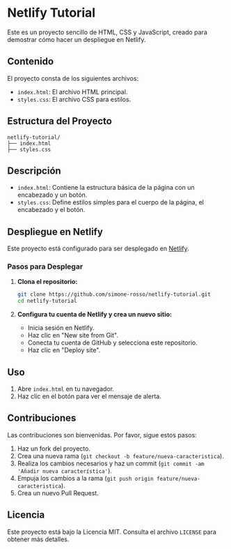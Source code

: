# Netlify Tutorial

Este es un proyecto sencillo de HTML, CSS y JavaScript, creado para demostrar cómo hacer un despliegue en Netlify.

## Contenido

El proyecto consta de los siguientes archivos:

- `index.html`: El archivo HTML principal.
- `styles.css`: El archivo CSS para estilos.

## Estructura del Proyecto

```plaintext
netlify-tutorial/
├── index.html
├── styles.css
```

## Descripción

- `index.html`: Contiene la estructura básica de la página con un encabezado y un botón.
- `styles.css`: Define estilos simples para el cuerpo de la página, el encabezado y el botón.

## Despliegue en Netlify

Este proyecto está configurado para ser desplegado en [Netlify](https://www.netlify.com/).

### Pasos para Desplegar

1. **Clona el repositorio:**

    ```sh
    git clone https://github.com/simone-rosso/netlify-tutorial.git
    cd netlify-tutorial
    ```

2. **Configura tu cuenta de Netlify y crea un nuevo sitio:**
    - Inicia sesión en Netlify.
    - Haz clic en "New site from Git".
    - Conecta tu cuenta de GitHub y selecciona este repositorio.
    - Haz clic en "Deploy site".

## Uso

1. Abre `index.html` en tu navegador.
2. Haz clic en el botón para ver el mensaje de alerta.

## Contribuciones

Las contribuciones son bienvenidas. Por favor, sigue estos pasos:

1. Haz un fork del proyecto.
2. Crea una nueva rama (`git checkout -b feature/nueva-caracteristica`).
3. Realiza los cambios necesarios y haz un commit (`git commit -am 'Añadir nueva característica'`).
4. Empuja los cambios a la rama (`git push origin feature/nueva-caracteristica`).
5. Crea un nuevo Pull Request.

## Licencia

Este proyecto está bajo la Licencia MIT. Consulta el archivo `LICENSE` para obtener más detalles.
